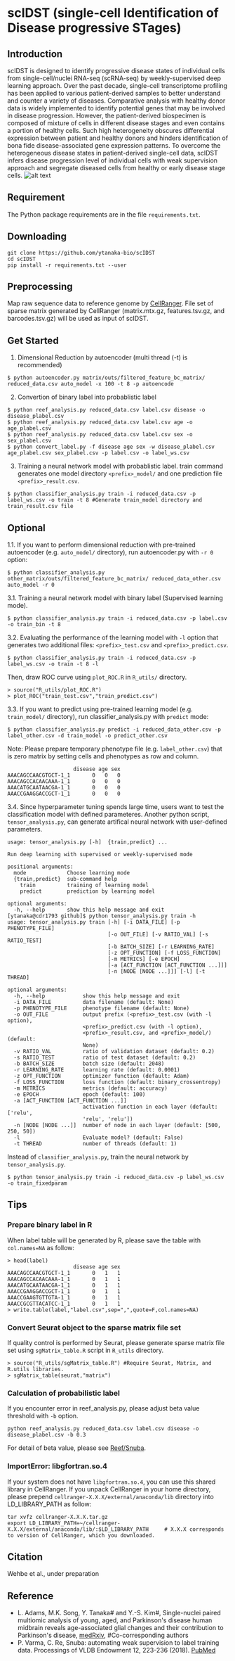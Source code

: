 # scIDST (single-cell Identification of Disease progressive STages)
## Introduction
scIDST is designed to identify progressive disease states of individual cells from single-cell/nuclei RNA-seq (scRNA-seq) by weekly-supervised deep learning approach. Over the past decade, single-cell transcriptome profiling has been applied to various patient-derived samples to better understand and counter a variety of diseases. Comparative analysis with healthy donor data is widely implemented to identify potential genes that may be involved in disease progression. However, the patient-derived biospecimen is composed of mixture of cells in different disease stages and even contains a portion of healthy cells. Such high heterogeneity obscures differential expression between patient and healthy donors and hinders identification of bona fide disease-associated gene expression patterns. To overcome the heterogeneous disease states in patient-derived single-cell data, scIDST infers disease progression level of individual cells with weak supervision approach and segregate diseased cells from healthy or early disease stage cells. 
![alt text](model.png)

## Requirement
The Python package requirements are in the file `requirements.txt`.

## Downloading
```{r eval=FALSE}
git clone https://github.com/ytanaka-bio/scIDST
cd scIDST
pip install -r requirements.txt --user
```
## Preprocessing
Map raw sequence data to reference genome by [CellRanger](https://support.10xgenomics.com/single-cell-gene-expression/software/pipelines/latest/what-is-cell-ranger). File set of sparse matrix generated by CellRanger (matrix.mtx.gz, features.tsv.gz, and barcodes.tsv.gz) will be used as input of scIDST.

## Get Started
1. Dimensional Reduction by autoencoder (multi thread (-t) is recommended)
```{r eval=FALSE}
$ python autoencoder.py matrix/outs/filtered_feature_bc_matrix/ reduced_data.csv auto_model -x 100 -t 8 -p autoencode
```
2. Convertion of binary label into probablistic label
```{r eval=FALSE}
$ python reef_analysis.py reduced_data.csv label.csv disease -o disease_plabel.csv
$ python reef_analysis.py reduced_data.csv label.csv age -o age_plabel.csv
$ python reef_analysis.py reduced_data.csv label.csv sex -o sex_plabel.csv
$ python convert_label.py -f disease age sex -w disease_plabel.csv age_plabel.csv sex_plabel.csv -p label.csv -o label_ws.csv
```
3. Training a neural network model with probablistic label. train command generates one model directory `<prefix>_model/` and one prediction file `<prefix>_result.csv`.
```{r eval=FALSE}
$ python classifier_analysis.py train -i reduced_data.csv -p label_ws.csv -o train -t 8 #Generate train_model directory and train_result.csv file
```
## Optional
1.1. If you want to perform dimensional reduction with pre-trained autoencoder (e.g. `auto_model/` directory), run autoencoder.py with `-r 0` option:
```{r eval=FALSE}
$ python classifier_analysis.py other_matrix/outs/filtered_feature_bc_matrix/ reduced_data_other.csv auto_model -r 0
```
3.1. Training a neural network model with binary label (Supervised learning mode).
```{r eval=FALSE}
$ python classifier_analysis.py train -i reduced_data.csv -p label.csv -o train_bin -t 8 
```
3.2. Evaluating the performance of the learning model with `-l` option that generates two additional files: `<prefix>_test.csv` and `<prefix>_predict.csv`.
```{r eval=FALSE}
$ python classifier_analysis.py train -i reduced_data.csv -p label_ws.csv -o train -t 8 -l 
```
Then, draw ROC curve using `plot_ROC.R` in `R_utils/` directory.
```{r eval=FALSE}
> source("R_utils/plot_ROC.R")
> plot_ROC("train_test.csv","train_predict.csv")
```
3.3. If you want to predict using pre-trained learning model (e.g. `train_model/` directory), run classifier_analysis.py with `predict` mode:
```{r eval=FALSE}
$ python classifier_analysis.py predict -i reduced_data_other.csv -p label_other.csv -d train_model -o predict_other.csv
```
Note: Please prepare temporary phenotype file (e.g. `label_other.csv`) that is zero matrix by setting cells and phenotypes as row and column.
```{r eval=FALSE}
                     disease age sex
AAACAGCCAACGTGCT-1_1       0   0   0
AAACAGCCACAACAAA-1_1       0   0   0
AAACATGCAATAACGA-1_1       0   0   0
AAACCGAAGGACCGCT-1_1       0   0   0
```
3.4. Since hyperparameter tuning spends large time, users want to test the classification model with defined parameteres. Another python script, `tensor_analysis.py`, can generate artifical neural network with user-defined parameters.
```{r eval=FALSE}
usage: tensor_analysis.py [-h]  {train,predict} ...

Run deep learning with supervised or weekly-supervised mode

positional arguments:
  mode             Choose learning mode
  {train,predict}  sub-command help
    train          training of learning model
    predict        prediction by learning model

optional arguments:
  -h, --help       show this help message and exit
[ytanaka@cdr1793 github]$ python tensor_analysis.py train -h
usage: tensor_analysis.py train [-h] [-i DATA_FILE] [-p PHENOTYPE_FILE]
                                [-o OUT_FILE] [-v RATIO_VAL] [-s RATIO_TEST]
                                [-b BATCH_SIZE] [-r LEARNING_RATE]
                                [-z OPT_FUNCTION] [-f LOSS_FUNCTION]
                                [-m METRICS] [-e EPOCH]
                                [-a [ACT_FUNCTION [ACT_FUNCTION ...]]]
                                [-n [NODE [NODE ...]]] [-l] [-t THREAD]

optional arguments:
  -h, --help            show this help message and exit
  -i DATA_FILE          data filename (default: None)
  -p PHENOTYPE_FILE     phenotype filename (default: None)
  -o OUT_FILE           output prefix (<prefix>_test.csv (with -l option),
                        <prefix>_predict.csv (with -l option),
                        <prefix>_result.csv, and <prefix>_model/) (default:
                        None)
  -v RATIO_VAL          ratio of validation dataset (default: 0.2)
  -s RATIO_TEST         ratio of test dataset (default: 0.2)
  -b BATCH_SIZE         batch size (default: 2048)
  -r LEARNING_RATE      learning rate (default: 0.0001)
  -z OPT_FUNCTION       optimizer function (default: Adam)
  -f LOSS_FUNCTION      loss function (default: binary_crossentropy)
  -m METRICS            metrics (default: accuracy)
  -e EPOCH              epoch (default: 100)
  -a [ACT_FUNCTION [ACT_FUNCTION ...]]
                        activation function in each layer (default: ['relu',
                        'relu', 'relu'])
  -n [NODE [NODE ...]]  number of node in each layer (default: [500, 250, 50])
  -l                    Evaluate model? (default: False)
  -t THREAD             number of threads (default: 1)
```
Instead of `classifier_analysis.py`, train the neural network by `tensor_analysis.py`.
```{r eval=FALSE}
$ python tensor_analysis.py train -i reduced_data.csv -p label_ws.csv -o train_fixedparam 
```

## Tips
### Prepare binary label in R
When label table will be generated by R, please save the table with `col.names=NA` as follow:
```{r eval=FALSE}
> head(label)
                     disease age sex
AAACAGCCAACGTGCT-1_1       0   1   1
AAACAGCCACAACAAA-1_1       0   1   1
AAACATGCAATAACGA-1_1       0   1   1
AAACCGAAGGACCGCT-1_1       0   1   1
AAACCGAAGTGTTGTA-1_1       0   1   1
AAACCGCGTTACATCC-1_1       0   1   1
> write.table(label,"label.csv",sep=",",quote=F,col.names=NA)
```
### Convert Seurat object to the sparse matrix file set
If quality control is performed by Seurat, please generate sparse matrix file set using `sgMatrix_table.R` script in `R_utils` directory.
```{r eval=FALSE}
> source("R_utils/sgMatrix_table.R") #Require Seurat, Matrix, and R.utils libraries.
> sgMatrix_table(seurat,"matrix")
```
### Calculation of probabilistic label
If you encounter error in reef_analysis.py, please adjust beta value threshold with `-b` option. 
```
python reef_analysis.py reduced_data.csv label.csv disease -o disease_plabel.csv -b 0.3
```
For detail of beta value, please see [Reef/Snuba](https://github.com/HazyResearch/reef/blob/master/%5B1%5D%20generate_reef_labels.ipynb).

### ImportError: libgfortran.so.4
If your system does not have `libgfortran.so.4`, you can use this shared library in CellRanger. If you unpack CellRanger in your home directory, please prepend `cellranger-X.X.X/external/anaconda/lib` directory into LD_LIBRARY_PATH as follow:
```
tar xvfz cellranger-X.X.X.tar.gz
export LD_LIBRARY_PATH=~/cellranger-X.X.X/external/anaconda/lib/:$LD_LIBRARY_PATH     # X.X.X corresponds to version of CellRanger, which you downloaded.
```

## Citation
Wehbe et al., under preparation

## Reference
- L. Adams, M.K. Song, Y. Tanaka# and Y.-S. Kim#, Single-nuclei paired multiomic analysis of young, aged, and Parkinson's disease human midbrain reveals age-associated glial changes and their contribution to Parkinson's disease, [medRxiv](https://www.medrxiv.org/content/10.1101/2022.01.18.22269350v4), #Co-corresponding authors
- P. Varma, C. Re, Snuba: automating weak supervision to label training data. Processings of VLDB Endowment 12, 223-236 (2018). [PubMed](https://pubmed.ncbi.nlm.nih.gov/31777681/)
